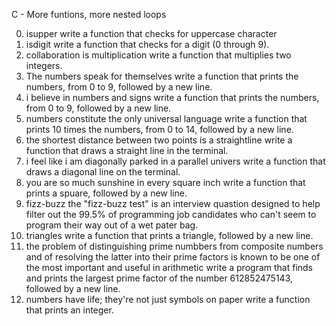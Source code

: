 C - More funtions, more nested loops

0. isupper
	write a function that checks for uppercase character
1. isdigit
	write a function that checks for a digit (0 through 9).
2. collaboration is multiplication
	write a function that multiplies two integers.
3. The numbers speak for themselves
	write a function that prints the numbers, from 0 to 9, followed by a new line.
4. i believe in numbers and signs
	write a function that prints the numbers, from 0 to 9, followed by a new line.
5. numbers constitute the only universal language
	write a function that prints 10 times the numbers, from 0 to 14, followed by a new line.
6. the shortest distance between two points is a straightline
	write a function that draws a straight line in the terminal.
7. i feel like i am diagonally parked in a parallel univers
	write a function that draws a diagonal line on the terminal.
8. you are so much sunshine in every square inch
	write a function that prints a spuare, followed by a new line.
9. fizz-buzz
	the "fizz-buzz test" is an interview quastion designed to help filter out the 99.5% of programming job candidates who can't seem to program their way out of a wet pater bag.
10. triangles
	write a function that prints a triangle, followed by a new line.
11. the problem of distinguishing prime numbbers from composite numbers and of resolving the latter into their prime factors is known to be one of the most important and useful in arithmetic
	write a program that finds and prints the largest prime factor of the number 612852475143, followed by a new line.
12. numbers have life; they're not just symbols on paper
	write a function that prints an integer.
